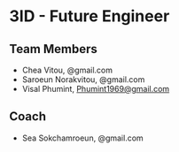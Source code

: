 # 3ID - Future Engineer 
## Team Members
* Chea Vitou, @gmail.com
* Saroeun Norakvitou, @gmail.com
* Visal Phumint, Phumint1969@gmail.com 
## Coach
* Sea Sokchamroeun, @gmail.com
